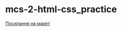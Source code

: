 # mcs-2-html-css_practice

[Посилання на макет](<https://www.figma.com/file/6sTLu9Mzsolfy9s1z4Y5Nr/Business-promotion-(practice)?type=design&node-id=741%3A3&mode=design&t=iYiDfpYJS44a84vv-1>)
